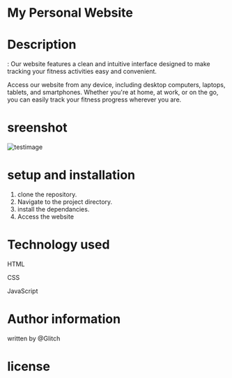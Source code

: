 # My Personal Website



# Description 
<p>: Our website features a clean and intuitive interface designed to make tracking your fitness activities easy and convenient.</p>
<p>Access our website from any device, including desktop computers, laptops, tablets, and smartphones. Whether you're at home, at work, or on the go, you can easily track your fitness progress wherever you are.</p>

# sreenshot
<img src="" alt="testimage">

# setup and installation
1. clone the repository.
2. Navigate to the project directory.
3. install the dependancies.
4. Access the website


# Technology used 

<p>HTML</p>
<P>CSS</p>
<P>JavaScript</p>

# Author information
written by @Glitch


# license

